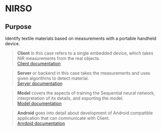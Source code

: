 # NIRSO

## Purpose

Identify textile materials based on measurements with a portable handheld device.

> **Client** in this case refers to a single embedded device, which takes NIR measurements from the real objects. </br>
> [Client documentation](client/README.md)

> **Server** or backend in this case takes the measurements and uses given algorithms to detect material. </br>
> [Server documentation](server/README.md)

> **Model** covers the aspects of training the Sequential neural network, interpretation of its details, and exporting the model. </br>
> [Model documentation](model/README.md)

> **Android** goes into detail about development of Android compatible application that can communicate with Client. </br>
> [Anrdoid documentation](android/README.md)